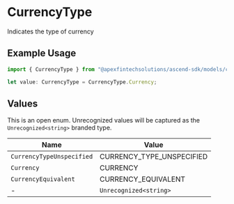 # CurrencyType

Indicates the type of currency

## Example Usage

```typescript
import { CurrencyType } from "@apexfintechsolutions/ascend-sdk/models/components";

let value: CurrencyType = CurrencyType.Currency;
```

## Values

This is an open enum. Unrecognized values will be captured as the `Unrecognized<string>` branded type.

| Name                      | Value                     |
| ------------------------- | ------------------------- |
| `CurrencyTypeUnspecified` | CURRENCY_TYPE_UNSPECIFIED |
| `Currency`                | CURRENCY                  |
| `CurrencyEquivalent`      | CURRENCY_EQUIVALENT       |
| -                         | `Unrecognized<string>`    |